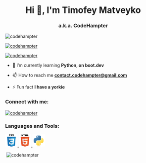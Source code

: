 <h1 align="center">Hi 👋, I'm Timofey Matveyko</h1>
<h3 align="center">a.k.a. CodeHampter</h3>

<p align="left"> <img src="https://komarev.com/ghpvc/?username=codehampter&label=Profile%20views&color=0e75b6&style=flat" alt="codehampter" /> </p>

<p align="left"> <a href="https://github.com/ryo-ma/github-profile-trophy"><img src="https://github-profile-trophy.vercel.app/?username=codehampter" alt="codehampter" /></a> </p>

<p align="left"> <a href="https://twitter.com/codehampter" target="blank"><img src="https://img.shields.io/twitter/follow/codehampter?logo=twitter&style=for-the-badge" alt="codehampter" /></a> </p>

- 🌱 I’m currently learning **Python, on boot.dev**

- 📫 How to reach me **contact.codehampter@gmail.com**

- ⚡ Fun fact **I have a yorkie**

<h3 align="left">Connect with me:</h3>
<p align="left">
<a href="https://twitter.com/codehampter" target="blank"><img align="center" src="https://raw.githubusercontent.com/rahuldkjain/github-profile-readme-generator/master/src/images/icons/Social/twitter.svg" alt="codehampter" height="30" width="40" /></a>
</p>

<h3 align="left">Languages and Tools:</h3>
<p align="left"> <a href="https://www.w3schools.com/css/" target="_blank" rel="noreferrer"> <img src="https://raw.githubusercontent.com/devicons/devicon/master/icons/css3/css3-original-wordmark.svg" alt="css3" width="40" height="40"/> </a> <a href="https://www.w3.org/html/" target="_blank" rel="noreferrer"> <img src="https://raw.githubusercontent.com/devicons/devicon/master/icons/html5/html5-original-wordmark.svg" alt="html5" width="40" height="40"/> </a> <a href="https://www.python.org" target="_blank" rel="noreferrer"> <img src="https://raw.githubusercontent.com/devicons/devicon/master/icons/python/python-original.svg" alt="python" width="40" height="40"/> </a> </p>

<p>&nbsp;<img align="center" src="https://github-readme-stats.vercel.app/api?username=codehampter&show_icons=true&locale=en" alt="codehampter" /></p>
